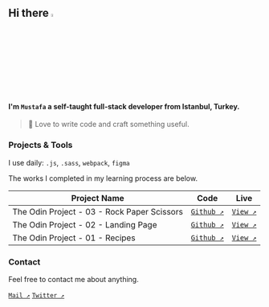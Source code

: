 ## Hi there <img src="https://media.giphy.com/media/hvRJCLFzcasrR4ia7z/giphy.gif" width="4%">

#### I'm `Mustafa` a self-taught full-stack developer from Istanbul, Turkey.

> 🖤 Love to write code and craft something useful.

### Projects & Tools

I use daily: `.js`, `.sass`, `webpack`, `figma`

The works I completed in my learning process are below.

| Project Name                                | Code                                                                                    | Live                                                                                  |
| ------------------------------------------- | --------------------------------------------------------------------------------------- | ------------------------------------------------------------------------------------- |
| The Odin Project - 03 - Rock Paper Scissors | [`Github ↗️`](https://github.com/mustafa-kaya/the-odin-project-03--rock-paper-scissors) | [`View ↗️`](https://mustafa-kaya.github.io/the-odin-project-03--rock-paper-scissors/) |
| The Odin Project - 02 - Landing Page        | [`Github ↗️`](https://github.com/mustafa-kaya/the-odin-project-02--landing-page)        | [`View ↗️`](https://mustafa-kaya.github.io/the-odin-project-02--landing-page/)        |
| The Odin Project - 01 - Recipes             | [`Github ↗️`](https://github.com/mustafa-kaya/the-odin-project-01--recipes)             | [`View ↗️`](https://mustafa-kaya.github.io/the-odin-project-01--recipes/)             |

### Contact

Feel free to contact me about anything.

[`Mail ↗️`](mailto:iletisim.mustafakaya@gmail.com)
[`Twitter ↗️`](https://twitter.com/mr_nocode)
